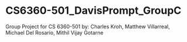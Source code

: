 # CS6360-501_DavisPrompt_GroupC
Group Project for CS 6360-501
by:
Charles Kroh,
Matthew Villarreal,
Michael Del Rosario,
Mithil Vijay Gotarne
